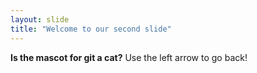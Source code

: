 ```yaml
---
layout: slide
title: "Welcome to our second slide"
---
```

**Is the mascot for git a cat?**
Use the left arrow to go back!
